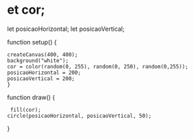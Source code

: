 # et cor;
let posicaoHorizontal;
let posicaoVertical; 

function setup() {

    createCanvas(400, 400);
    background("white");
    cor = color(random(0, 255), random(0, 250), random(0,255));
    posicaoHorizontal = 200;
    posicaoVertical = 200;
    }
    
function draw() {
    
     fill(cor);
    circle(posicaoHorizontal, posicaoVertical, 50);
}
